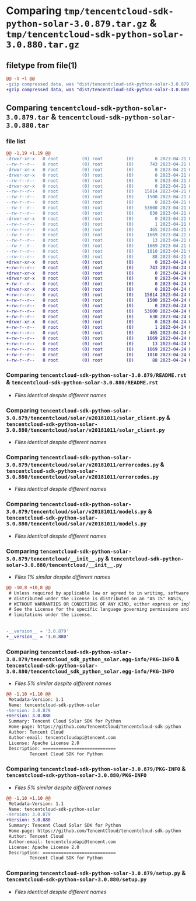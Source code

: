 # Comparing `tmp/tencentcloud-sdk-python-solar-3.0.879.tar.gz` & `tmp/tencentcloud-sdk-python-solar-3.0.880.tar.gz`

## filetype from file(1)

```diff
@@ -1 +1 @@
-gzip compressed data, was "dist/tencentcloud-sdk-python-solar-3.0.879.tar", last modified: Fri Apr 21 00:59:37 2023, max compression
+gzip compressed data, was "dist/tencentcloud-sdk-python-solar-3.0.880.tar", last modified: Mon Apr 24 03:26:20 2023, max compression
```

## Comparing `tencentcloud-sdk-python-solar-3.0.879.tar` & `tencentcloud-sdk-python-solar-3.0.880.tar`

### file list

```diff
@@ -1,19 +1,19 @@
-drwxr-xr-x   0 root         (0) root         (0)        0 2023-04-21 00:59:37.000000 tencentcloud-sdk-python-solar-3.0.879/
--rw-r--r--   0 root         (0) root         (0)      743 2023-04-21 00:59:36.000000 tencentcloud-sdk-python-solar-3.0.879/README.rst
-drwxr-xr-x   0 root         (0) root         (0)        0 2023-04-21 00:59:37.000000 tencentcloud-sdk-python-solar-3.0.879/tencentcloud/
-drwxr-xr-x   0 root         (0) root         (0)        0 2023-04-21 00:59:37.000000 tencentcloud-sdk-python-solar-3.0.879/tencentcloud/solar/
--rw-r--r--   0 root         (0) root         (0)        0 2023-04-21 00:59:36.000000 tencentcloud-sdk-python-solar-3.0.879/tencentcloud/solar/__init__.py
-drwxr-xr-x   0 root         (0) root         (0)        0 2023-04-21 00:59:37.000000 tencentcloud-sdk-python-solar-3.0.879/tencentcloud/solar/v20181011/
--rw-r--r--   0 root         (0) root         (0)    15814 2023-04-21 00:59:36.000000 tencentcloud-sdk-python-solar-3.0.879/tencentcloud/solar/v20181011/solar_client.py
--rw-r--r--   0 root         (0) root         (0)     1500 2023-04-21 00:59:36.000000 tencentcloud-sdk-python-solar-3.0.879/tencentcloud/solar/v20181011/errorcodes.py
--rw-r--r--   0 root         (0) root         (0)        0 2023-04-21 00:59:36.000000 tencentcloud-sdk-python-solar-3.0.879/tencentcloud/solar/v20181011/__init__.py
--rw-r--r--   0 root         (0) root         (0)    53600 2023-04-21 00:59:36.000000 tencentcloud-sdk-python-solar-3.0.879/tencentcloud/solar/v20181011/models.py
--rw-r--r--   0 root         (0) root         (0)      630 2023-04-21 00:59:36.000000 tencentcloud-sdk-python-solar-3.0.879/tencentcloud/__init__.py
-drwxr-xr-x   0 root         (0) root         (0)        0 2023-04-21 00:59:37.000000 tencentcloud-sdk-python-solar-3.0.879/tencentcloud_sdk_python_solar.egg-info/
--rw-r--r--   0 root         (0) root         (0)        1 2023-04-21 00:59:37.000000 tencentcloud-sdk-python-solar-3.0.879/tencentcloud_sdk_python_solar.egg-info/dependency_links.txt
--rw-r--r--   0 root         (0) root         (0)      465 2023-04-21 00:59:37.000000 tencentcloud-sdk-python-solar-3.0.879/tencentcloud_sdk_python_solar.egg-info/SOURCES.txt
--rw-r--r--   0 root         (0) root         (0)     1669 2023-04-21 00:59:37.000000 tencentcloud-sdk-python-solar-3.0.879/tencentcloud_sdk_python_solar.egg-info/PKG-INFO
--rw-r--r--   0 root         (0) root         (0)       13 2023-04-21 00:59:37.000000 tencentcloud-sdk-python-solar-3.0.879/tencentcloud_sdk_python_solar.egg-info/top_level.txt
--rw-r--r--   0 root         (0) root         (0)     1669 2023-04-21 00:59:37.000000 tencentcloud-sdk-python-solar-3.0.879/PKG-INFO
--rw-r--r--   0 root         (0) root         (0)     1010 2023-04-21 00:59:36.000000 tencentcloud-sdk-python-solar-3.0.879/setup.py
--rw-r--r--   0 root         (0) root         (0)       88 2023-04-21 00:59:37.000000 tencentcloud-sdk-python-solar-3.0.879/setup.cfg
+drwxr-xr-x   0 root         (0) root         (0)        0 2023-04-24 03:26:20.000000 tencentcloud-sdk-python-solar-3.0.880/
+-rw-r--r--   0 root         (0) root         (0)      743 2023-04-24 03:26:20.000000 tencentcloud-sdk-python-solar-3.0.880/README.rst
+drwxr-xr-x   0 root         (0) root         (0)        0 2023-04-24 03:26:20.000000 tencentcloud-sdk-python-solar-3.0.880/tencentcloud/
+drwxr-xr-x   0 root         (0) root         (0)        0 2023-04-24 03:26:20.000000 tencentcloud-sdk-python-solar-3.0.880/tencentcloud/solar/
+-rw-r--r--   0 root         (0) root         (0)        0 2023-04-24 03:26:20.000000 tencentcloud-sdk-python-solar-3.0.880/tencentcloud/solar/__init__.py
+drwxr-xr-x   0 root         (0) root         (0)        0 2023-04-24 03:26:20.000000 tencentcloud-sdk-python-solar-3.0.880/tencentcloud/solar/v20181011/
+-rw-r--r--   0 root         (0) root         (0)    15814 2023-04-24 03:26:20.000000 tencentcloud-sdk-python-solar-3.0.880/tencentcloud/solar/v20181011/solar_client.py
+-rw-r--r--   0 root         (0) root         (0)     1500 2023-04-24 03:26:20.000000 tencentcloud-sdk-python-solar-3.0.880/tencentcloud/solar/v20181011/errorcodes.py
+-rw-r--r--   0 root         (0) root         (0)        0 2023-04-24 03:26:20.000000 tencentcloud-sdk-python-solar-3.0.880/tencentcloud/solar/v20181011/__init__.py
+-rw-r--r--   0 root         (0) root         (0)    53600 2023-04-24 03:26:20.000000 tencentcloud-sdk-python-solar-3.0.880/tencentcloud/solar/v20181011/models.py
+-rw-r--r--   0 root         (0) root         (0)      630 2023-04-24 03:26:20.000000 tencentcloud-sdk-python-solar-3.0.880/tencentcloud/__init__.py
+drwxr-xr-x   0 root         (0) root         (0)        0 2023-04-24 03:26:20.000000 tencentcloud-sdk-python-solar-3.0.880/tencentcloud_sdk_python_solar.egg-info/
+-rw-r--r--   0 root         (0) root         (0)        1 2023-04-24 03:26:20.000000 tencentcloud-sdk-python-solar-3.0.880/tencentcloud_sdk_python_solar.egg-info/dependency_links.txt
+-rw-r--r--   0 root         (0) root         (0)      465 2023-04-24 03:26:20.000000 tencentcloud-sdk-python-solar-3.0.880/tencentcloud_sdk_python_solar.egg-info/SOURCES.txt
+-rw-r--r--   0 root         (0) root         (0)     1669 2023-04-24 03:26:20.000000 tencentcloud-sdk-python-solar-3.0.880/tencentcloud_sdk_python_solar.egg-info/PKG-INFO
+-rw-r--r--   0 root         (0) root         (0)       13 2023-04-24 03:26:20.000000 tencentcloud-sdk-python-solar-3.0.880/tencentcloud_sdk_python_solar.egg-info/top_level.txt
+-rw-r--r--   0 root         (0) root         (0)     1669 2023-04-24 03:26:20.000000 tencentcloud-sdk-python-solar-3.0.880/PKG-INFO
+-rw-r--r--   0 root         (0) root         (0)     1010 2023-04-24 03:26:20.000000 tencentcloud-sdk-python-solar-3.0.880/setup.py
+-rw-r--r--   0 root         (0) root         (0)       88 2023-04-24 03:26:20.000000 tencentcloud-sdk-python-solar-3.0.880/setup.cfg
```

### Comparing `tencentcloud-sdk-python-solar-3.0.879/README.rst` & `tencentcloud-sdk-python-solar-3.0.880/README.rst`

 * *Files identical despite different names*

### Comparing `tencentcloud-sdk-python-solar-3.0.879/tencentcloud/solar/v20181011/solar_client.py` & `tencentcloud-sdk-python-solar-3.0.880/tencentcloud/solar/v20181011/solar_client.py`

 * *Files identical despite different names*

### Comparing `tencentcloud-sdk-python-solar-3.0.879/tencentcloud/solar/v20181011/errorcodes.py` & `tencentcloud-sdk-python-solar-3.0.880/tencentcloud/solar/v20181011/errorcodes.py`

 * *Files identical despite different names*

### Comparing `tencentcloud-sdk-python-solar-3.0.879/tencentcloud/solar/v20181011/models.py` & `tencentcloud-sdk-python-solar-3.0.880/tencentcloud/solar/v20181011/models.py`

 * *Files identical despite different names*

### Comparing `tencentcloud-sdk-python-solar-3.0.879/tencentcloud/__init__.py` & `tencentcloud-sdk-python-solar-3.0.880/tencentcloud/__init__.py`

 * *Files 1% similar despite different names*

```diff
@@ -10,8 +10,8 @@
 # Unless required by applicable law or agreed to in writing, software
 # distributed under the License is distributed on an "AS IS" BASIS,
 # WITHOUT WARRANTIES OR CONDITIONS OF ANY KIND, either express or implied.
 # See the License for the specific language governing permissions and
 # limitations under the License.
 
 
-__version__ = '3.0.879'
+__version__ = '3.0.880'
```

### Comparing `tencentcloud-sdk-python-solar-3.0.879/tencentcloud_sdk_python_solar.egg-info/PKG-INFO` & `tencentcloud-sdk-python-solar-3.0.880/tencentcloud_sdk_python_solar.egg-info/PKG-INFO`

 * *Files 5% similar despite different names*

```diff
@@ -1,10 +1,10 @@
 Metadata-Version: 1.1
 Name: tencentcloud-sdk-python-solar
-Version: 3.0.879
+Version: 3.0.880
 Summary: Tencent Cloud Solar SDK for Python
 Home-page: https://github.com/TencentCloud/tencentcloud-sdk-python
 Author: Tencent Cloud
 Author-email: tencentcloudapi@tencent.com
 License: Apache License 2.0
 Description: ============================
         Tencent Cloud SDK for Python
```

### Comparing `tencentcloud-sdk-python-solar-3.0.879/PKG-INFO` & `tencentcloud-sdk-python-solar-3.0.880/PKG-INFO`

 * *Files 5% similar despite different names*

```diff
@@ -1,10 +1,10 @@
 Metadata-Version: 1.1
 Name: tencentcloud-sdk-python-solar
-Version: 3.0.879
+Version: 3.0.880
 Summary: Tencent Cloud Solar SDK for Python
 Home-page: https://github.com/TencentCloud/tencentcloud-sdk-python
 Author: Tencent Cloud
 Author-email: tencentcloudapi@tencent.com
 License: Apache License 2.0
 Description: ============================
         Tencent Cloud SDK for Python
```

### Comparing `tencentcloud-sdk-python-solar-3.0.879/setup.py` & `tencentcloud-sdk-python-solar-3.0.880/setup.py`

 * *Files identical despite different names*

